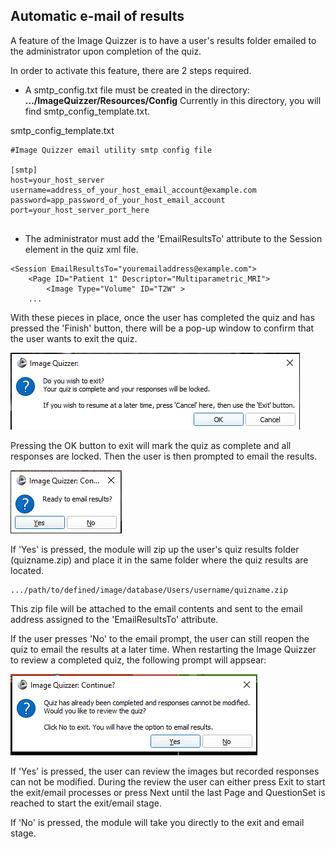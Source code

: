 ## Automatic e-mail of results

A feature of the Image Quizzer is to have a user's results folder emailed to the administrator upon completion of the quiz.

In order to activate this feature, there are 2 steps required.

* A smtp_config.txt file must be created in the directory: __.../ImageQuizzer/Resources/Config__
Currently in this directory, you will find smtp_config_template.txt.

smtp_config_template.txt

```
#Image Quizzer email utility smtp config file

[smtp]
host=your_host_server
username=address_of_your_host_email_account@example.com
password=app_password_of_your_host_email_account
port=your_host_server_port_here


```

* The administrator must add the 'EmailResultsTo' attribute to the Session element in the quiz xml file. 

```
<Session EmailResultsTo="youremailaddress@example.com">
    <Page ID="Patient 1" Descriptor="Multiparametric_MRI">
        <Image Type="Volume" ID="T2W" >
    ...
```

With these pieces in place, once the user has completed the quiz and has pressed the 'Finish' button,
there will be a pop-up window to confirm that the user wants to exit the quiz.

![FinishButtonPopup](assets/FinishButtonPopup.png)

Pressing the OK button to exit will mark the quiz as complete and all responses are locked.
Then the user is then prompted to email the results.

![EmailResultsPopup](assets/EmailResultsPopup.png)

If 'Yes' is pressed, the module will zip up the user's quiz results folder (quizname.zip)
and place it in the same folder where the quiz results are located.
```
.../path/to/defined/image/database/Users/username/quizname.zip
```
This zip file will be attached to the email contents and sent to the email address assigned to the
'EmailResultsTo' attribute.

If the user presses 'No' to the email prompt, the user can still reopen the quiz
to email the results at a later time. When restarting the Image Quizzer to review
a completed quiz, the following prompt will appsear:

![ReopenCompletedQuizWithEmail](assets/ReopenCompletedQuizWithEmail.png)

If 'Yes' is pressed, the user can review the images but recorded responses can not
be modified. During the review the user can either press Exit to start the exit/email processes or
press Next until the last Page and QuestionSet is reached to start the exit/email stage.

If 'No' is pressed, the module will take you directly to the exit and email stage.